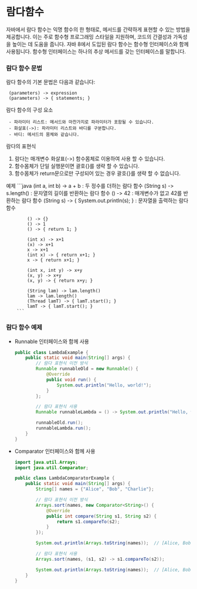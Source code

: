 #  람다함수
  
  자바에서 람다 함수는 익명 함수의 한 형태로, 메서드를 간략하게 표현할 수 있는 방법을 제공합니다. 이는 주로 함수형 프로그래밍 스타일을 지원하며, 코드의 간결성과 가독성을 높이는 데 도움을 줍니다. 자바 8에서 도입된 람다 함수는 함수형 인터페이스와 함께 사용됩니다. 함수형 인터페이스는 하나의 추상 메서드를 갖는 인터페이스를 말합니다.


  ### 람다 함수 문법

   람다 함수의 기본 문법은 다음과 같습니다:

   ```
    (parameters) -> expression
    (parameters) -> { statements; }

   ```
   람다 함수의 구성 요소

     - 파라미터 리스트: 메서드와 마찬가지로 파라미터가 포함될 수 있습니다.
     - 화살표(->): 파라미터 리스트와 바디를 구분합니다.
     - 바디: 메서드의 몸체와 같습니다.

   람다의 표현식

   1. 람다는 매개변수 화살표(->) 함수몸체로 이용하여 사용 할 수 있습니다.
   2. 함수몸체가 단일 실행문이면 괄호{}를 생략 할 수 있습니다. 
   3. 함수몸체가 return문으로만 구성되어 있는 경우 괄호{}를 생략 할 수 없습니다.

   예제
       ```java
            (int a, int b) -> a + b : 두 정수를 더하는 람다 함수
            (String s) -> s.length() : 문자열의 길이를 반환하는 람다 함수
            () -> 42 : 매개변수가 없고 42를 반환하는 람다 함수
            (String s) -> { System.out.println(s); } : 문자열을 출력하는 람다 함수


            () -> {}
            () -> 1
            () -> { return 1; }

            (int x) -> x+1
            (x) -> x+1
            x -> x+1
            (int x) -> { return x+1; }
            x -> { return x+1; }

            (int x, int y) -> x+y
            (x, y) -> x+y
            (x, y) -> { return x+y; }

            (String lam) -> lam.length()
            lam -> lam.length()
            (Thread lamT) -> { lamT.start(); }
            lamT -> { lamT.start(); }
        ```


 ### 람다 함수 예제    
 - Runnable 인터페이스와 함께 사용

    ```java
    public class LambdaExample {
        public static void main(String[] args) {
            // 람다 표현식 이전 방식
            Runnable runnableOld = new Runnable() {
                @Override
                public void run() {
                    System.out.println("Hello, world!");
                }
            };

            // 람다 표현식 사용
            Runnable runnableLambda = () -> System.out.println("Hello, world!");

            runnableOld.run();
            runnableLambda.run();
        }
    }
     ```


 - Comparator 인터페이스와 함께 사용

    ```java
    import java.util.Arrays;
    import java.util.Comparator;

    public class LambdaComparatorExample {
        public static void main(String[] args) {
            String[] names = {"Alice", "Bob", "Charlie"};

            // 람다 표현식 이전 방식
            Arrays.sort(names, new Comparator<String>() {
                @Override
                public int compare(String s1, String s2) {
                    return s1.compareTo(s2);
                }
            });

            System.out.println(Arrays.toString(names));  // [Alice, Bob, Charlie]

            // 람다 표현식 사용
            Arrays.sort(names, (s1, s2) -> s1.compareTo(s2));

            System.out.println(Arrays.toString(names));  // [Alice, Bob, Charlie]
        }
    }
    ```
